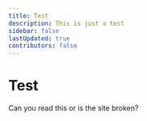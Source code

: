 ```yaml
---
title: Test
description: This is just a test
sidebar: false
lastUpdated: true
contributors: false
---
```


# Test
Can you read this or is the site broken?